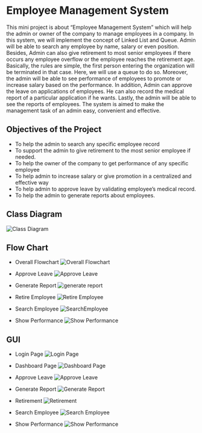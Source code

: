 # Employee Management System

This mini project is about “Employee Management System” which will help the admin or owner of the company to manage employees in a company. In this system, we will implement the concept of Linked List and Queue. Admin will be able to search any employee by name, salary or even position. Besides, Admin can also give retirement to most senior employees if there occurs any employee overflow or the employee reaches the retirement age. Basically, the rules are simple, the first person entering the organization will be terminated in that case. Here, we will use a queue to do so. Moreover, the admin will be able to see performance of employees to promote or increase salary based on the performance. In addition, Admin can approve the leave on applications of employees. He can also record the medical report of a particular application if he wants. Lastly, the admin will be able to see the reports of employees. The system is aimed to make the management task of an admin easy, convenient and effective.

## Objectives of the Project

* To help the admin to search any specific employee record
* To support the admin to give retirement to the most senior employee if needed.
* To help the owner of the company to get performance of any specific employee
* To help admin to increase salary or give promotion in a centralized and effective way
* To help admin to approve leave by validating employee’s medical record.
* To help the admin to generate reports about employees.

## Class Diagram

![Class Diagram](https://user-images.githubusercontent.com/40347973/96714349-9b093b00-13d4-11eb-9591-a1eeec8584a8.png)

## Flow Chart

* Overall Flowchart
![Overall Flowchart](https://user-images.githubusercontent.com/40347973/96714316-8e84e280-13d4-11eb-937b-933b5748cf8c.png)

* Approve Leave
![Approve Leave](https://user-images.githubusercontent.com/40347973/96714310-8c228880-13d4-11eb-9fd5-e0b11f8b65db.png)

* Generate Report
![generate report](https://user-images.githubusercontent.com/40347973/96714314-8dec4c00-13d4-11eb-9813-333d1432627d.png)

* Retire Employee
![Retire Employee](https://user-images.githubusercontent.com/40347973/96714319-904ea600-13d4-11eb-9c08-7f7fcf9f06e7.png)

* Search Employee
![SearchEmployee](https://user-images.githubusercontent.com/40347973/96714321-90e73c80-13d4-11eb-8abf-0debb2ce7bb1.png)

* Show Performance
![Show Performance](https://user-images.githubusercontent.com/40347973/96714323-917fd300-13d4-11eb-9dca-5ef226c818b1.png)


## GUI

* Login Page
![Login Page](https://user-images.githubusercontent.com/40347973/96714287-82008a00-13d4-11eb-8718-8145044c4a7f.PNG)

* Dashboard Page
![Dashboard Page](https://user-images.githubusercontent.com/40347973/96714280-8036c680-13d4-11eb-9d9a-125aedc4b45d.PNG)

* Approve Leave
![Approve Leave](https://user-images.githubusercontent.com/40347973/96714278-7e6d0300-13d4-11eb-92f9-c42169d51e40.PNG)

* Generate Report
![Generate Report](https://user-images.githubusercontent.com/40347973/96714283-80cf5d00-13d4-11eb-8107-edffaaa9bdcb.PNG)

* Retirement
![Retirement](https://user-images.githubusercontent.com/40347973/96714289-8331b700-13d4-11eb-98e5-84ec52133235.PNG)

* Search Employee
![Search Employee](https://user-images.githubusercontent.com/40347973/96714291-83ca4d80-13d4-11eb-90b6-a0eb15fdf084.PNG)

* Show Performance
![Show Performance](https://user-images.githubusercontent.com/40347973/96714295-8462e400-13d4-11eb-8510-77830f3c836f.PNG)
